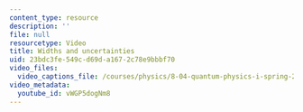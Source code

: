 ```yaml
---
content_type: resource
description: ''
file: null
resourcetype: Video
title: Widths and uncertainties
uid: 23bdc3fe-549c-d69d-a167-2c78e9bbbf70
video_files:
  video_captions_file: /courses/physics/8-04-quantum-physics-i-spring-2016/video-lectures/part-1/widths-and-uncertainties/vWGP5dogNm8.vtt
video_metadata:
  youtube_id: vWGP5dogNm8
---
```

